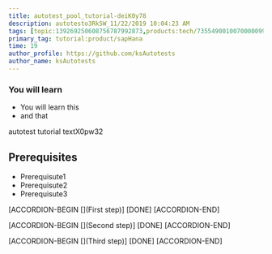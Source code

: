 ```yaml
---
title: autotest_pool_tutorial-deiK0y78
description: autotesto3Rk5W_11/22/2019 10:04:23 AM
tags: [topic:139269250608756787992873,products:tech/73554900100700000996,tutorial:experience/advanced]
primary_tag: tutorial:product/sapHana
time: 19
author_profile: https://github.com/ksAutotests
author_name: ksAutotests
---
```

### You will learn
- You will learn this
- and that

autotest tutorial textX0pw32

## Prerequisites
- Prerequisute1
- Prerequisute2
- Prerequisute3

[ACCORDION-BEGIN [](First step)]
[DONE]
[ACCORDION-END]

[ACCORDION-BEGIN [](Second step)]
[DONE]
[ACCORDION-END]

[ACCORDION-BEGIN [](Third step)]
[DONE]
[ACCORDION-END]

